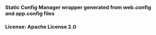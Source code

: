 ### Static Config Manager wrapper generated from web.config and app.config files
### License: Apache License 2.0

